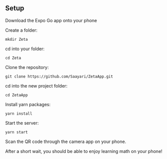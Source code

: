 ## Setup
Download the Expo Go app onto your phone

Create a folder: 
```
mkdir Zeta
```
cd into your folder: 
```
cd Zeta
```
Clone the repository: 
```
git clone https://github.com/Saayari/ZetaApp.git
```
cd into the new project folder:
```
cd ZetaApp
```
Install yarn packages:
```
yarn install
```
Start the server:
```
yarn start
```
Scan the QR code through the camera app on your phone. 

After a short wait, you should be able to enjoy learning math on your phone!

